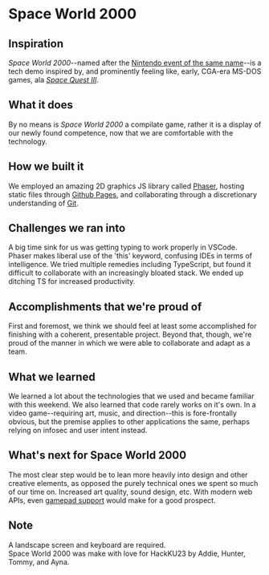 # Space World 2000

## Inspiration
_Space World 2000_--named after the [Nintendo event of the same name](https://en.wikipedia.org/wiki/Nintendo_Space_World)--is a tech demo inspired by, and prominently feeling like, early, CGA-era MS-DOS games, ala [_Space Quest III_](https://en.wikipedia.org/wiki/Space_Quest_III).
## What it does
By no means is _Space World 2000_ a compilate game, rather it is a display of our newly found competence, now that we are comfortable with the technology.
## How we built it
We employed an amazing 2D graphics JS library called [Phaser](https://phaser.io/), hosting static files through [Github Pages](https://pages.github.com/), and collaborating through a discretionary understanding of [Git](https://git-scm.org/). 
## Challenges we ran into
A big time sink for us was getting typing to work properly in VSCode. Phaser makes liberal use of the 'this' keyword, confusing IDEs in terms of intelligence. We tried multiple remedies including TypeScript, but found it difficult to collaborate with an increasingly bloated stack. We ended up ditching TS for increased productivity.
## Accomplishments that we're proud of
First and foremost, we think we should feel at least some accomplished for finishing with a coherent, presentable project. Beyond that, though, we're proud of the manner in which we were able to collaborate and adapt as a team. 
## What we learned
We learned a lot about the technologies that we used and became familiar with this weekend. We also learned that code rarely works on it's own. In a video game--requiring art, music, and direction--this is fore-frontally obvious, but the premise applies to other applications the same, perhaps relying on infosec and user intent instead.
## What's next for Space World 2000
The most clear step would be to lean more heavily into design and other creative elements, as opposed the purely technical ones we spent so much of our time on. Increased art quality, sound design, etc. With modern web APIs, even [gamepad support](https://developer.mozilla.org/en-US/docs/Web/API/Gamepad_API/Using_the_Gamepad_API)  would make for a good prospect.
## Note
 A landscape screen and keyboard are required.<br>
 Space World 2000 was make with love for HackKU23 by Addie, Hunter, Tommy, and Ayna.
